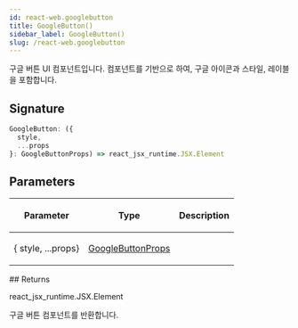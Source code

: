 ```yaml
---
id: react-web.googlebutton
title: GoogleButton()
sidebar_label: GoogleButton()
slug: /react-web.googlebutton
---
```






구글 버튼 UI 컴포넌트입니다.  컴포넌트를 기반으로 하여, 구글 아이콘과 스타일, 레이블을 포함합니다.

## Signature

```typescript
GoogleButton: ({
  style,
  ...props
}: GoogleButtonProps) => react_jsx_runtime.JSX.Element
```

## Parameters

<table><thead><tr><th>

Parameter


</th><th>

Type


</th><th>

Description


</th></tr></thead>
<tbody><tr><td>

\{ style, ...props\}


</td><td>

[GoogleButtonProps](./react-web.googlebuttonprops)


</td><td>


</td></tr>
</tbody></table>
## Returns

react_jsx_runtime.JSX.Element

구글 버튼 컴포넌트를 반환합니다.

